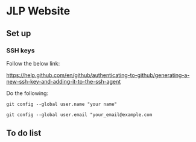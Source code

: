 # JLP Website

## Set up

### SSH keys

Follow the below link:

https://help.github.com/en/github/authenticating-to-github/generating-a-new-ssh-key-and-adding-it-to-the-ssh-agent

Do the following:

`git config --global user.name "your name"`

`git config --global user.email "your_email@example.com`

## To do list
